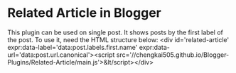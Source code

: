 # Related Article in Blogger
This plugin can be used on single post.
It shows posts by the first label of the post.
To use it, need the HTML structure below:
	&lt;div id='related-article' expr:data-label='data:post.labels.first.name' expr:data-url='data:post.url.canonical'&gt;&lt;script src='//chengkai505.github.io/Blogger-Plugins/Related-Article/main.js'&gt;&lt/script&gt;&lt;/div&gt;